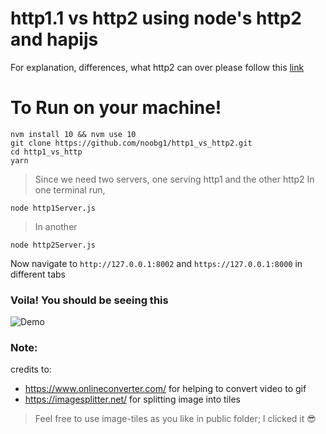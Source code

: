 # http1.1 vs http2 using node's http2 and hapijs

For explanation, differences, what http2 can over please follow this [link](https://medium.com/@noobj/)

# To Run on your machine!
```
nvm install 10 && nvm use 10
git clone https://github.com/noobg1/http1_vs_http2.git
cd http1_vs_http
yarn
```
> Since we need two servers, one serving http1 and the other http2
> In one terminal run,
```
node http1Server.js
```
> In another
```
node http2Server.js
```

Now navigate to `http://127.0.0.1:8002` and `https://127.0.0.1:8000` in different tabs


### Voila! You should be seeing this
![Demo](out.gif?raw=true "Demo : gui mode")

### Note:
credits to:
  - https://www.onlineconverter.com/ for helping to convert video to gif
  - https://imagesplitter.net/ for splitting image into tiles

> Feel free to use image-tiles as you like in public folder; I clicked it :sunglasses:


